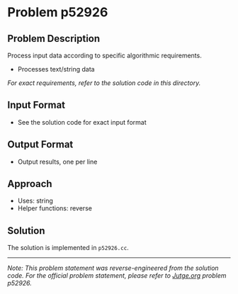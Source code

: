 # Problem p52926

## Problem Description

Process input data according to specific algorithmic requirements.
- Processes text/string data

*For exact requirements, refer to the solution code in this directory.*

## Input Format

- See the solution code for exact input format

## Output Format

- Output results, one per line

## Approach

- Uses: string
- Helper functions: reverse

## Solution

The solution is implemented in `p52926.cc`.

---

*Note: This problem statement was reverse-engineered from the solution code. For the official problem statement, please refer to [Jutge.org](https://jutge.org/) problem p52926.*
